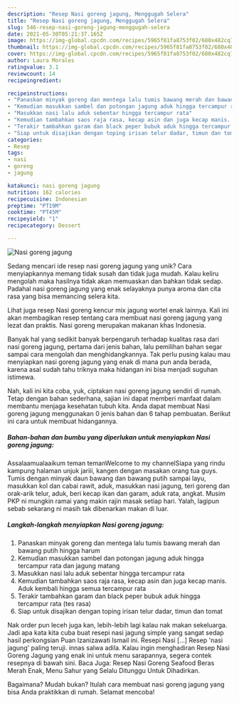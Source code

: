 ```yaml
---
description: "Resep Nasi goreng jagung, Menggugah Selera"
title: "Resep Nasi goreng jagung, Menggugah Selera"
slug: 546-resep-nasi-goreng-jagung-menggugah-selera
date: 2021-05-30T05:21:37.165Z
image: https://img-global.cpcdn.com/recipes/5965f81fa8753f02/680x482cq70/nasi-goreng-jagung-foto-resep-utama.jpg
thumbnail: https://img-global.cpcdn.com/recipes/5965f81fa8753f02/680x482cq70/nasi-goreng-jagung-foto-resep-utama.jpg
cover: https://img-global.cpcdn.com/recipes/5965f81fa8753f02/680x482cq70/nasi-goreng-jagung-foto-resep-utama.jpg
author: Laura Morales
ratingvalue: 3.1
reviewcount: 14
recipeingredient:

recipeinstructions:
- "Panaskan minyak goreng dan mentega lalu tumis bawang merah dan bawang putih hingga harum"
- "Kemudian masukkan sambel dan potongan jagung aduk hingga tercampur rata dan jagung matang"
- "Masukkan nasi lalu aduk sebentar hingga tercampur rata"
- "Kemudian tambahkan saos raja rasa, kecap asin dan juga kecap manis. Aduk kembali hingga semua tercampur rata"
- "Terakir tambahkan garam dan black peper bubuk aduk hingga tercampur rata (tes rasa)"
- "Siap untuk disajikan dengan toping irisan telur dadar, timun dan tomat"
categories:
- Resep
tags:
- nasi
- goreng
- jagung

katakunci: nasi goreng jagung 
nutrition: 162 calories
recipecuisine: Indonesian
preptime: "PT19M"
cooktime: "PT45M"
recipeyield: "1"
recipecategory: Dessert

---
```



![Nasi goreng jagung](https://img-global.cpcdn.com/recipes/5965f81fa8753f02/680x482cq70/nasi-goreng-jagung-foto-resep-utama.jpg)

Sedang mencari ide resep nasi goreng jagung yang unik? Cara menyiapkannya memang tidak susah dan tidak juga mudah. Kalau keliru mengolah maka hasilnya tidak akan memuaskan dan bahkan tidak sedap. Padahal nasi goreng jagung yang enak selayaknya punya aroma dan cita rasa yang bisa memancing selera kita.

Lihat juga resep Nasi goreng kencur mix jagung wortel enak lainnya. Kali ini akan membagikan resep tentang cara membuat nasi goreng jagung yang lezat dan praktis. Nasi goreng merupakan makanan khas Indonesia.

Banyak hal yang sedikit banyak berpengaruh terhadap kualitas rasa dari nasi goreng jagung, pertama dari jenis bahan, lalu pemilihan bahan segar sampai cara mengolah dan menghidangkannya. Tak perlu pusing kalau mau menyiapkan nasi goreng jagung yang enak di mana pun anda berada, karena asal sudah tahu triknya maka hidangan ini bisa menjadi suguhan istimewa.


Nah, kali ini kita coba, yuk, ciptakan nasi goreng jagung sendiri di rumah. Tetap dengan bahan sederhana, sajian ini dapat memberi manfaat dalam membantu menjaga kesehatan tubuh kita. Anda dapat membuat Nasi goreng jagung menggunakan 0 jenis bahan dan 6 tahap pembuatan. Berikut ini cara untuk membuat hidangannya.

<!--inarticleads1-->

##### Bahan-bahan dan bumbu yang diperlukan untuk menyiapkan Nasi goreng jagung:



Assalaamualaaikum teman temanWelcome to my channelSiapa yang rindu kampung halaman unjuk jariii, kangen dengan masakan orang tua guys. Tumis dengan minyak daun bawang dan bawang putih sampai layu, masukkan kol dan cabai rawit, aduk, masukkan nasi jagung, teri goreng dan orak-arik telur, aduk, beri kecap ikan dan garam, aduk rata, angkat. Musim PKP ni mungkin ramai yang makin rajin masak setiap hari. Yalah, lagipun sebab sekarang ni masih tak dibenarkan makan di luar. 

<!--inarticleads2-->

##### Langkah-langkah menyiapkan Nasi goreng jagung:

1. Panaskan minyak goreng dan mentega lalu tumis bawang merah dan bawang putih hingga harum
1. Kemudian masukkan sambel dan potongan jagung aduk hingga tercampur rata dan jagung matang
1. Masukkan nasi lalu aduk sebentar hingga tercampur rata
1. Kemudian tambahkan saos raja rasa, kecap asin dan juga kecap manis. Aduk kembali hingga semua tercampur rata
1. Terakir tambahkan garam dan black peper bubuk aduk hingga tercampur rata (tes rasa)
1. Siap untuk disajikan dengan toping irisan telur dadar, timun dan tomat


Nak order pun leceh juga kan, lebih-lebih lagi kalau nak makan sekeluarga. Jadi apa kata kita cuba buat resepi nasi jagung simple yang sangat sedap hasil perkongsian Puan Izanizawati Ismail‎ ini. Resepi Nasi […] Resep &#39;nasi jagung&#39; paling teruji. innas salwa adila. Kalau ingin menghadiran Resep Nasi Goreng Jagung yang enak ini untuk menu sarapannya, segera contek resepnya di bawah sini. Baca Juga: Resep Nasi Goreng Seafood Beras Merah Enak, Menu Sahur yang Selalu Ditunggu Untuk Dihadirkan. 

Bagaimana? Mudah bukan? Itulah cara membuat nasi goreng jagung yang bisa Anda praktikkan di rumah. Selamat mencoba!
